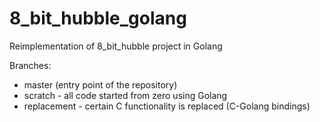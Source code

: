 # 8_bit_hubble_golang
Reimplementation of 8_bit_hubble project in Golang

Branches:
- master (entry point of the repository)
- scratch - all code started from zero using Golang
- replacement - certain C functionality is replaced (C-Golang bindings)
